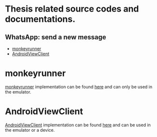 # Thesis related source codes and documentations. 

## WhatsApp: send a new message 
  * [monkeyrunner](#monkeyrunner)
  * [AndroidViewClient](#androidviewclient)

monkeyrunner
============

[monkeyrunner](https://developer.android.com/studio/test/monkeyrunner/) implementation can be found [here](https://github.com/amatanat/thesis/blob/master/whatsapp-monkeyrunner.py) and can only be used in the emulator.

AndroidViewClient
=================

[AndroidViewClient](https://github.com/dtmilano/AndroidViewClient/wiki) implementation can be found [here](https://github.com/amatanat/thesis/blob/master/whatsapp-androidviewclient.py) and can be used in the emulator or a device.
